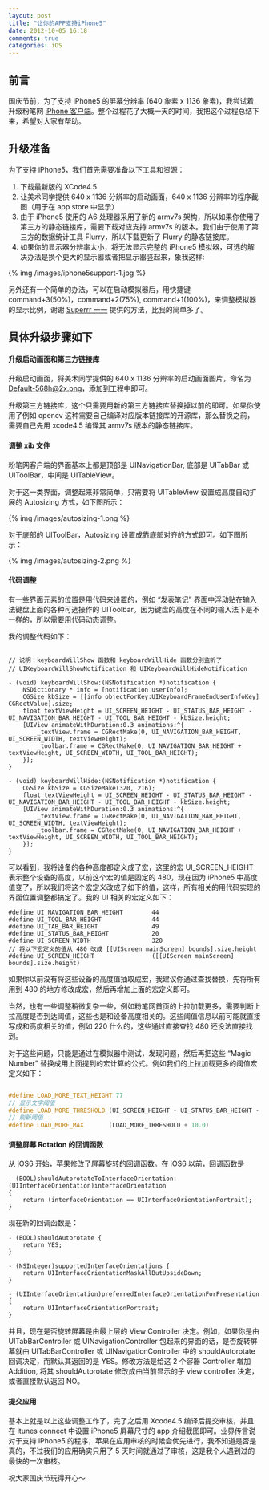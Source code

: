 ```yaml
---
layout: post
title: "让你的APP支持iPhone5"
date: 2012-10-05 16:18
comments: true
categories: iOS
---
```


## 前言

国庆节前，为了支持 iPhone5 的屏幕分辨率 (640 象素 x 1136 象素)，我尝试着升级粉笔网 [iPhone 客户端](http://itunes.apple.com/cn/app/fen-bi-wang/id551540593)。整个过程花了大概一天的时间，我把这个过程总结下来，希望对大家有帮助。

<!-- more -->

## 升级准备

为了支持 iPhone5，我们首先需要准备以下工具和资源：

 1. 下载最新版的 XCode4.5
 2. 让美术同学提供 640 x 1136 分辨率的启动画面，640 x 1136 分辨率的程序截图（用于在 app store 中显示）
 3. 由于 iPhone5 使用的 A6 处理器采用了新的 armv7s 架构，所以如果你使用了第三方的静态链接库，需要下载对应支持 armv7s 的版本。我们由于使用了第三方的数据统计工具 Flurry，所以下载更新了 Flurry 的静态链接库。
 4. 如果你的显示器分辨率太小，将无法显示完整的 iPhone5 模拟器，可选的解决办法是换个更大的显示器或者把显示器竖起来，象我这样:

{% img /images/iphone5support-1.jpg %}

另外还有一个简单的办法，可以在启动模拟器后，用快捷键 command+3(50%)，command+2(75%), command+1(100%)，来调整模拟器的显示比例，谢谢 [Superrr 一一](http://weibo.com/arcsystemworks) 提供的方法，比我的简单多了。

## 具体升级步骤如下

#### 升级启动画面和第三方链接库

升级启动画面，将美术同学提供的 640 x 1136 分辨率的启动画面图片，命名为 Default-568h@2x.png，添加到工程中即可。

升级第三方链接库，这个只需要用新的第三方链接库替换掉以前的即可。如果你使用了例如 opencv 这种需要自己编译对应版本链接库的开源库，那么替换之前，需要自己先用 xcode4.5 编译其 armv7s 版本的静态链接库。

#### 调整 xib 文件

粉笔网客户端的界面基本上都是顶部是 UINavigationBar, 底部是 UITabBar 或 UIToolBar，中间是 UITableView。

对于这一类界面，调整起来非常简单，只需要将 UITableView 设置成高度自动扩展的 Autosizing 方式，如下图所示：

{% img /images/autosizing-1.png %}

对于底部的 UIToolBar，Autosizing 设置成靠底部对齐的方式即可。如下图所示：

{% img /images/autosizing-2.png %}

#### 代码调整
有一些界面元素的位置是用代码来设置的，例如 “发表笔记” 界面中浮动贴在输入法键盘上面的各种可选操作的 UIToolbar。因为键盘的高度在不同的输入法下是不一样的，所以需要用代码动态调整。

我的调整代码如下：

``` objc

// 说明：keyboardWillShow 函数和 keyboardWillHide 函数分别监听了
// UIKeyboardWillShowNotification 和 UIKeyboardWillHideNotification

- (void) keyboardWillShow:(NSNotification *)notification {
    NSDictionary * info = [notification userInfo];
    CGSize kbSize = [[info objectForKey:UIKeyboardFrameEndUserInfoKey] CGRectValue].size;
    float textViewHeight = UI_SCREEN_HEIGHT - UI_STATUS_BAR_HEIGHT - UI_NAVIGATION_BAR_HEIGHT - UI_TOOL_BAR_HEIGHT - kbSize.height;
    [UIView animateWithDuration:0.3 animations:^{
        _textView.frame = CGRectMake(0, UI_NAVIGATION_BAR_HEIGHT, UI_SCREEN_WIDTH, textViewHeight);
        _toolbar.frame = CGRectMake(0, UI_NAVIGATION_BAR_HEIGHT + textViewHeight, UI_SCREEN_WIDTH, UI_TOOL_BAR_HEIGHT);
    }];
}

- (void) keyboardWillHide:(NSNotification *)notification {
    CGSize kbSize = CGSizeMake(320, 216);
    float textViewHeight = UI_SCREEN_HEIGHT - UI_STATUS_BAR_HEIGHT - UI_NAVIGATION_BAR_HEIGHT - UI_TOOL_BAR_HEIGHT - kbSize.height;
    [UIView animateWithDuration:0.3 animations:^{
        _textView.frame = CGRectMake(0, UI_NAVIGATION_BAR_HEIGHT, UI_SCREEN_WIDTH, textViewHeight);
        _toolbar.frame = CGRectMake(0, UI_NAVIGATION_BAR_HEIGHT + textViewHeight, UI_SCREEN_WIDTH, UI_TOOL_BAR_HEIGHT);
    }];
}

```

可以看到，我将设备的各种高度都定义成了宏，这里的宏 UI_SCREEN_HEIGHT 表示整个设备的高度，以前这个宏的值是固定的 480，现在因为 iPhone5 中高度值变了，所以我们将这个宏定义改成了如下的值，这样，所有相关的用代码实现的界面位置调整都搞定了。我的 UI 相关的宏定义如下：

``` objc
#define UI_NAVIGATION_BAR_HEIGHT        44
#define UI_TOOL_BAR_HEIGHT              44
#define UI_TAB_BAR_HEIGHT               49
#define UI_STATUS_BAR_HEIGHT            20
#define UI_SCREEN_WIDTH                 320
// 将以下宏定义的值从 480 改成 [[UIScreen mainScreen] bounds].size.height
#define UI_SCREEN_HEIGHT                ([[UIScreen mainScreen] bounds].size.height)

```

如果你以前没有将这些设备的高度值抽取成宏，我建议你通过查找替换，先将所有用到 480 的地方修改成宏，然后再增加上面的宏定义即可。

当然，也有一些调整稍微复杂一些，例如粉笔网首页的上拉加载更多，需要判断上拉高度是否到达阈值，这些也是和设备高度相关的。这些阈值信息以前可能就直接写成和高度相关的值，例如 220 什么的，这些通过直接查找 480 还没法直接找到。

对于这些问题，只能是通过在模拟器中测试，发现问题，然后再把这些 “Magic Number” 替换成用上面提到的宏计算的公式。例如我们的上拉加载更多的阈值宏定义如下：

``` cpp

#define LOAD_MORE_TEXT_HEIGHT 77
// 显示文字阈值
#define LOAD_MORE_THRESHOLD (UI_SCREEN_HEIGHT - UI_STATUS_BAR_HEIGHT - UI_NAVIGATION_BAR_HEIGHT - UI_TAB_BAR_HEIGHT - LOAD_MORE_TEXT_HEIGHT)
// 刷新阈值
#define LOAD_MORE_MAX       (LOAD_MORE_THRESHOLD + 10.0)
```

#### 调整屏幕 Rotation 的回调函数
从 iOS6 开始，苹果修改了屏幕旋转的回调函数。在 iOS6 以前，回调函数是

``` objc
- (BOOL)shouldAutorotateToInterfaceOrientation:(UIInterfaceOrientation)interfaceOrientation
{
    return (interfaceOrientation == UIInterfaceOrientationPortrait);
}
```

现在新的回调函数是：
``` objc
- (BOOL)shouldAutorotate {
    return YES;
}

- (NSInteger)supportedInterfaceOrientations {
    return UIInterfaceOrientationMaskAllButUpsideDown;
}

- (UIInterfaceOrientation)preferredInterfaceOrientationForPresentation {
    return UIInterfaceOrientationPortrait;
}
```

并且，现在是否旋转屏幕是由最上层的 View Controller 决定。例如，如果你是由 UITabBarController 或 UINavigationController 包起来的界面的话，是否旋转屏幕就由 UITabBarController 或 UINavigationController 中的 shouldAutorotate 回调决定，而默认其返回的是 YES。修改方法是给这 2 个容器 Controller 增加 Addition, 将其 shouldAutorotate 修改成由当前显示的子 view controller 决定，或者直接默认返回 NO。

#### 提交应用

基本上就是以上这些调整工作了，完了之后用 Xcode4.5 编译后提交审核，并且在 itunes connect 中设置 iPhone5 屏幕尺寸的 app 介绍截图即可。业界传言说对于支持 iPhone5 的程序，苹果在应用审核的时候会优先进行，我不知道是否是真的，不过我们的应用确实只用了 5 天时间就通过了审核，这是我个人遇到过的最快的一次审核。

祝大家国庆节玩得开心～

